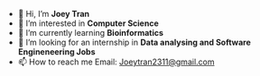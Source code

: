 - 👋 Hi, I’m <strong>Joey Tran </strong>
- 👀 I’m interested in <strong>Computer Science</strong>
- 🌱 I’m currently learning <strong>Bioinformatics</strong>
- 💞️ I’m looking for an internship in <strong>Data analysing and Software Engineneering Jobs </strong>
- 📫 How to reach me Email: Joeytran2311@gmail.com

<!---
chieutrann/chieutrann is a ✨ special ✨ repository because its `README.md` (this file) appears on your GitHub profile.
You can click the Preview link to take a look at your changes.
--->
